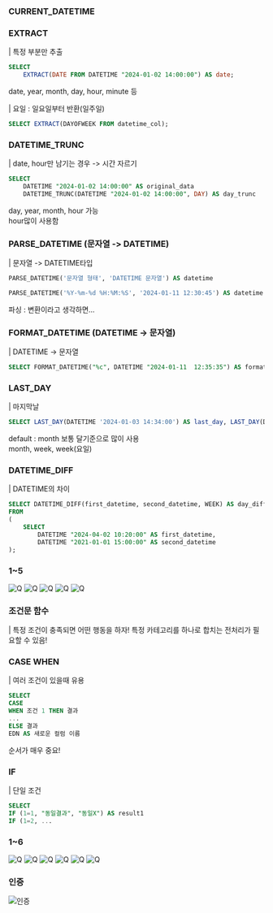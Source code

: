 ﻿### CURRENT_DATETIME
### EXTRACT
| 특정 부분만 추출
```SQL
SELECT
    EXTRACT(DATE FROM DATETIME "2024-01-02 14:00:00") AS date;
```
date, year, month, day, hour, minute 등

| 요일 : 일요일부터 반환(일주일)
```SQL
SELECT EXTRACT(DAYOFWEEK FROM datetime_col);
```

### DATETIME_TRUNC
| date, hour만 남기는 경우 -> 시간 자르기
```SQL
SELECT
    DATETIME "2024-01-02 14:00:00" AS original_data
    DATETIME_TRUNC(DATETIME "2024-01-02 14:00:00", DAY) AS day_trunc
```
day, year, month, hour 가능   
hour많이 사용함

### PARSE_DATETIME (문자열 -> DATETIME)
| 문자열 -> DATETIME타입
```SQL
PARSE_DATETIME('문자열 형태', 'DATETIME 문자열') AS datetime

PARSE_DATETIME('%Y-%m-%d %H:%M:%S', '2024-01-11 12:30:45') AS datetime
```
파싱 : 변환이라고 생각하면...

### FORMAT_DATETIME (DATETIME -> 문자열)
| DATETIME -> 문자열
```SQL
SELECT FORMAT_DATETIME("%c", DATETIME "2024-01-11  12:35:35") AS formatted ;
```
### LAST_DAY
| 마지막날
```SQL
SELECT LAST_DAY(DATETIME '2024-01-03 14:34:00') AS last_day, LAST_DAY(DATETIME '2024-01-03 14:34:00', MONTH) AS last_day_month;
```
default : month 보통 달기준으로 많이 사용   
month, week, week(요일)

### DATETIME_DIFF
| DATETIME의 차이
```SQL
SELECT DATETIME_DIFF(first_datetime, second_datetime, WEEK) AS day_diff
FROM 
(
    SELECT
        DATETIME "2024-04-02 10:20:00" AS first_datetime,
        DATETIME "2021-01-01 15:00:00" AS second_datetime
);
```
### 1~5
![Q](./img/CH4_1.png)
![Q](./img/CH4_2.png)
![Q](./img/CH4_3.png)
![Q](./img/CH4_4.png)
![Q](./img/CH4_5.png)

### 조건문 함수
| 특정 조건이 충족되면 어떤 행동을 하자!
특정 카테고리를 하나로 합치는 전처리가 필요할 수 있음!   

### CASE WHEN
| 여러 조건이 있을때 유용
```SQL
SELECT
CASE 
WHEN 조건 1 THEN 결과
...
ELSE 결과
EDN AS 새로운 컬럼 이름
```
순서가 매우 중요!

### IF
| 단일 조건
```SQL
SELECT
IF (1=1, "동일결과", "동일X") AS result1
IF (1=2, ...
```
### 1~6
![Q](./img/CH4_2_1.png)
![Q](./img/CH4_2_2.png)
![Q](./img/CH4_2_3.png)
![Q](./img/CH4_2_4.png)
![Q](./img/CH4_2_5.png)
![Q](./img/CH4_2_6.png)

### 인증
![인증](./img/2024_10_30_week5.png)